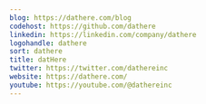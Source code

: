 ```yaml
---
blog: https://dathere.com/blog
codehost: https://github.com/dathere
linkedin: https://linkedin.com/company/dathere
logohandle: dathere
sort: dathere
title: datHere
twitter: https://twitter.com/dathereinc
website: https://dathere.com/
youtube: https://youtube.com/@dathereinc
---
```

